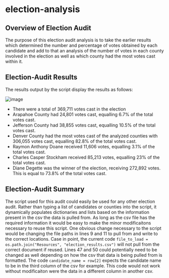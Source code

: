 # election-analysis

## Overview of Election Audit

The purpose of this election audit analysis is to take the earlier results which determined the number and percentage of votes obtained by each candidate and add to that an analysis of the number of votes in each county involved in the election as well as which county had the most votes cast within it.

## Election-Audit Results

The results output by the script display the results as follows:

![image](https://user-images.githubusercontent.com/92831138/144114565-39498d4c-c04b-4e59-91db-8fdb45893715.png)

* There were a total of 369,711 votes cast in the election
* Arapahoe County had 24,801 votes cast, equalling 6.7% of the total votes cast.
* Jefferson County had 38,855 votes cast, equalling 10.5% of the total votes cast.
* Denver County had the most votes cast of the analyzed counties with 306,055 votes cast, equalling 82.8% of the total votes cast.
* Raymon Anthony Doane received 11,606 votes, equalling 3.1% of the total votes cast.
* Charles Casper Stockham received 85,213 votes, equalling 23% of the total votes cast.
* Diane Degette was the winner of the election, receiving 272,892 votes. This is equal to 73.8% of the total votes cast.

## Election-Audit Summary

The script used for this audit could easily be used for any other election audit. Rather than typing a list of candidates or counties into the script, it dynamically populates dictionaries and lists based on the information present in the csv the data is pulled from. As long as the csv file has the required information it would be easy to make the minor modificaitons necessary to reuse this script. One obvious change necessary to the script would be changing the file paths in lines 9 and 11 to pull from and write to the correct locations. Case in point, the current code `file_to_load = os.path.join("Resources", "election_results.csv")` will not pull from the correct document if reused. Lines 47 and 50 could potentially need to be changed as well depending on how the csv that data is being pulled from is formatted. The code `candidate_name = row[2]` expects the candidate name to be in the third column of the csv for example. This code would not work without modificaiton were the data in a different column in another csv. 
